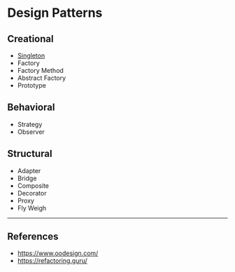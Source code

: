 # Design Patterns

## Creational
- [Singleton](creational/singleton/Singleton-Design-Pattern.md)
- Factory
- Factory Method
- Abstract Factory
- Prototype

## Behavioral
- Strategy
- Observer

## Structural
- Adapter
- Bridge
- Composite
- Decorator
- Proxy
- Fly Weigh

-----
## References
- https://www.oodesign.com/
- https://refactoring.guru/